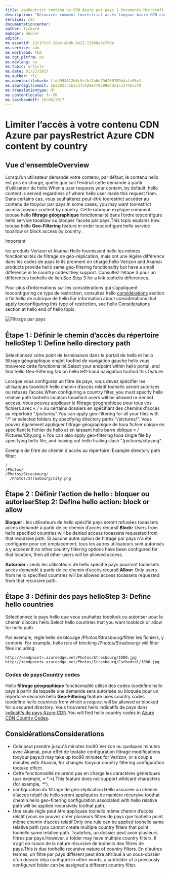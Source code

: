 ```yaml
---
title: aaaRestrict contenu du CDN Azure par pays | Documents Microsoft
description: "Découvrez comment toorestrict accès tooyour Azure CDN contenu à l’aide hello les fonctionnalité de filtrage de géo-réplication."
services: cdn
documentationcenter: 
author: lichard
manager: akucer
editor: 
ms.assetid: 12c17cc5-28ee-4b0b-ba22-2266be2e786a
ms.service: cdn
ms.workload: tbd
ms.tgt_pltfrm: na
ms.devlang: na
ms.topic: article
ms.date: 01/23/2017
ms.author: rli
ms.openlocfilehash: ffdd994612b6c9cfbf1a6e29d260709b4afa86e1
ms.sourcegitcommit: 523283cc1b3c37c428e77850964dc1c33742c5f0
ms.translationtype: MT
ms.contentlocale: fr-FR
ms.lasthandoff: 10/06/2017
---
```

# <a name="restrict-azure-cdn-content-by-country"></a><span data-ttu-id="4892d-103">Limiter l’accès à votre contenu CDN Azure par pays</span><span class="sxs-lookup"><span data-stu-id="4892d-103">Restrict Azure CDN content by country</span></span>

## <a name="overview"></a><span data-ttu-id="4892d-104">Vue d'ensemble</span><span class="sxs-lookup"><span data-stu-id="4892d-104">Overview</span></span>
<span data-ttu-id="4892d-105">Lorsqu’un utilisateur demande votre contenu, par défaut, le contenu hello est pris en charge, quelle que soit l’endroit cette demande à partir d’utilisateur de hello.</span><span class="sxs-lookup"><span data-stu-id="4892d-105">When a user requests your content, by default, hello content is served regardless of where hello user made this request from.</span></span> <span data-ttu-id="4892d-106">Dans certains cas, vous souhaiterez peut-être toorestrict accéder au contenu de tooyour par pays.</span><span class="sxs-lookup"><span data-stu-id="4892d-106">In some cases, you may want toorestrict access tooyour content by country.</span></span> <span data-ttu-id="4892d-107">Cette rubrique explique comment toouse hello **filtrage géographique** fonctionnalité dans l’ordre tooconfigure hello service tooallow ou bloquer l’accès par pays.</span><span class="sxs-lookup"><span data-stu-id="4892d-107">This topic explains how toouse hello **Geo-Filtering** feature in order tooconfigure hello service tooallow or block access by country.</span></span>

> [!IMPORTANT]
> <span data-ttu-id="4892d-108">les produits Verizon et Akamai Hello fournissent hello les mêmes fonctionnalités de filtrage de géo-réplication, mais ont une légère différence dans les codes de pays te ils prennent en charge.</span><span class="sxs-lookup"><span data-stu-id="4892d-108">hello Verizon and Akamai products provide hello same geo-filtering functionality but have a small difference in te country codes they support.</span></span> <span data-ttu-id="4892d-109">Consultez l’étape 3 pour un différences toohello de lien.</span><span class="sxs-lookup"><span data-stu-id="4892d-109">See Step 3 for a link toohello differences.</span></span>


<span data-ttu-id="4892d-110">Pour plus d’informations sur les considérations qui s’appliquent tooconfiguring ce type de restriction, consultez hello [considérations](cdn-restrict-access-by-country.md#considerations) section à fin hello de rubrique de hello.</span><span class="sxs-lookup"><span data-stu-id="4892d-110">For information about considerations that apply tooconfiguring this type of restriction, see hello [Considerations](cdn-restrict-access-by-country.md#considerations) section at hello end of hello topic.</span></span>  

![Filtrage par pays](./media/cdn-filtering/cdn-country-filtering-akamai.png)

## <a name="step-1-define-hello-directory-path"></a><span data-ttu-id="4892d-112">Étape 1 : Définir le chemin d’accès du répertoire hello</span><span class="sxs-lookup"><span data-stu-id="4892d-112">Step 1: Define hello directory path</span></span>
<span data-ttu-id="4892d-113">Sélectionnez votre point de terminaison dans le portail de hello et hello filtrage géographique onglet toofind de navigation gauche hello vous trouverez cette fonctionnalité.</span><span class="sxs-lookup"><span data-stu-id="4892d-113">Select your endpoint within hello portal, and find hello Geo-Filtering tab on hello left-hand navigation toofind this feature.</span></span>

<span data-ttu-id="4892d-114">Lorsque vous configurez un filtre de pays, vous devez spécifier les utilisateurs toowhich hello chemin d’accès relatif toohello seront autorisés ou refusés l’accès.</span><span class="sxs-lookup"><span data-stu-id="4892d-114">When configuring a country filter, you must specify hello relative path toohello location toowhich users will be allowed or denied access.</span></span> <span data-ttu-id="4892d-115">Vous pouvez appliquer le filtrage géographique pour tous vos fichiers avec « / » ou certains dossiers en spécifiant des chemins d'accès au répertoire "/pictures/".</span><span class="sxs-lookup"><span data-stu-id="4892d-115">You can apply geo-filtering for all your files with "/" or selected folders by specifying directory paths "/pictures/".</span></span> <span data-ttu-id="4892d-116">Vous pouvez également appliquer filtrage géographique de tooa fichier unique en spécifiant le fichier de hello et en laissant hello barre oblique « / Pictures/City.png ».</span><span class="sxs-lookup"><span data-stu-id="4892d-116">You can also apply geo-filtering tooa single file by specifying hello file, and leaving out hello trailing slash "/pictures/city.png".</span></span>

<span data-ttu-id="4892d-117">Exemple de filtre de chemin d'accès au répertoire :</span><span class="sxs-lookup"><span data-stu-id="4892d-117">Example directory path filter:</span></span>

    /                                 
    /Photos/
    /Photos/Strasbourg/
      /Photos/Strasbourg/city.png

## <a name="step-2-define-hello-action-block-or-allow"></a><span data-ttu-id="4892d-118">Étape 2 : Définir l’action de hello : bloquer ou autoriser</span><span class="sxs-lookup"><span data-stu-id="4892d-118">Step 2: Define hello action: block or allow</span></span>
<span data-ttu-id="4892d-119">**Bloquer :** les utilisateurs de hello spécifié pays seront refusées tooassets accès demandé à partir de ce chemin d’accès récursif.</span><span class="sxs-lookup"><span data-stu-id="4892d-119">**Block:** Users from hello specified countries will be denied access tooassets requested from that recursive path.</span></span> <span data-ttu-id="4892d-120">Si aucune autre option de filtrage par pays n'a été configurée pour cet emplacement, tous les autres utilisateurs sont autorisés à y accéder.</span><span class="sxs-lookup"><span data-stu-id="4892d-120">If no other country filtering options have been configured for that location, then all other users will be allowed access.</span></span>

<span data-ttu-id="4892d-121">**Autoriser :** seuls les utilisateurs de hello spécifié pays pourront tooassets accès demandé à partir de ce chemin d’accès récursif.</span><span class="sxs-lookup"><span data-stu-id="4892d-121">**Allow:** Only users from hello specified countries will be allowed access tooassets requested from that recursive path.</span></span>

## <a name="step-3-define-hello-countries"></a><span data-ttu-id="4892d-122">Étape 3 : Définir des pays hello</span><span class="sxs-lookup"><span data-stu-id="4892d-122">Step 3: Define hello countries</span></span>
<span data-ttu-id="4892d-123">Sélectionnez le pays hello que vous souhaitez tooblock ou autoriser pour le chemin d’accès hello.</span><span class="sxs-lookup"><span data-stu-id="4892d-123">Select hello countries that you want tooblock or allow for hello path.</span></span> 

<span data-ttu-id="4892d-124">Par exemple, règle hello de blocage /Photos/Strasbourg/filtrer les fichiers, y compris :</span><span class="sxs-lookup"><span data-stu-id="4892d-124">For example, hello rule of blocking /Photos/Strasbourg/ will filter files including:</span></span>

    http://<endpoint>.azureedge.net/Photos/Strasbourg/1000.jpg
    http://<endpoint>.azureedge.net/Photos/Strasbourg/Cathedral/1000.jpg


### <a name="country-codes"></a><span data-ttu-id="4892d-125">Codes de pays</span><span class="sxs-lookup"><span data-stu-id="4892d-125">Country codes</span></span>
<span data-ttu-id="4892d-126">Hello **filtrage géographique** fonctionnalité utilise des codes toodefine hello pays à partir de laquelle une demande sera autorisée ou bloquée pour un répertoire sécurisé.</span><span class="sxs-lookup"><span data-stu-id="4892d-126">hello **Geo-Filtering** feature uses country codes toodefine hello countries from which a request will be allowed or blocked for a secured directory.</span></span> <span data-ttu-id="4892d-127">Vous trouverez hello indicatifs de pays dans [indicatifs de pays Azure CDN](https://msdn.microsoft.com/library/mt761717.aspx).</span><span class="sxs-lookup"><span data-stu-id="4892d-127">You will find hello country codes in [Azure CDN  Country Codes](https://msdn.microsoft.com/library/mt761717.aspx).</span></span> 

## <span data-ttu-id="4892d-128"><a id="considerations"></a>Considérations</span><span class="sxs-lookup"><span data-stu-id="4892d-128"><a id="considerations"></a>Considerations</span></span>
* <span data-ttu-id="4892d-129">Cela peut prendre jusqu'à minutes too90 Verizon ou quelques minutes avec Akamai, pour effet de tootake configuration filtrage modifications tooyour pays.</span><span class="sxs-lookup"><span data-stu-id="4892d-129">It may take up too90 minutes for Verizon, or a couple minutes with Akamai, for changes tooyour country filtering configuration tootake effect.</span></span>
* <span data-ttu-id="4892d-130">Cette fonctionnalité ne prend pas en charge les caractères génériques (par exemple, « * »).</span><span class="sxs-lookup"><span data-stu-id="4892d-130">This feature does not support wildcard characters (for example, ‘*’).</span></span>
* <span data-ttu-id="4892d-131">configuration du filtrage de géo-réplication Hello associée au chemin d’accès relatif de hello seront appliquées de manière récursive toothat chemin.</span><span class="sxs-lookup"><span data-stu-id="4892d-131">hello geo-filtering configuration associated with hello relative path will be applied recursively toothat path.</span></span>
* <span data-ttu-id="4892d-132">Une seule règle peut être appliquée toohello même chemin d’accès relatif (vous ne pouvez créer plusieurs filtres de pays que toohello point même chemin d’accès relatif.</span><span class="sxs-lookup"><span data-stu-id="4892d-132">Only one rule can be applied toohello same relative path (you cannot create multiple country filters that point toohello same relative path.</span></span> <span data-ttu-id="4892d-133">Toutefois, un dossier peut avoir plusieurs filtres par pays.</span><span class="sxs-lookup"><span data-stu-id="4892d-133">However, a folder may have multiple country filters.</span></span> <span data-ttu-id="4892d-134">Il s’agit en raison de la nature récursive de toohello des filtres de pays.</span><span class="sxs-lookup"><span data-stu-id="4892d-134">This is due toohello recursive nature of country filters.</span></span> <span data-ttu-id="4892d-135">En d'autres termes, un filtre par pays différent peut être attribué à un sous-dossier d'un dossier déjà configuré.</span><span class="sxs-lookup"><span data-stu-id="4892d-135">In other words, a subfolder of a previously configured folder can be assigned a different country filter.</span></span>

